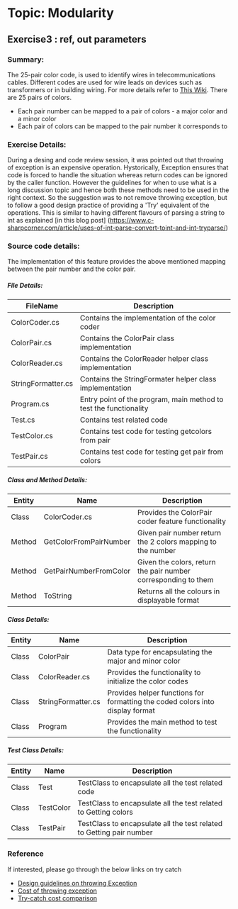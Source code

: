 # Topic: Modularity
## Exercise3 : ref, out parameters

### Summary:
The 25-pair color code, is used to identify wires in telecommunications cables. Different codes are used for wire leads on devices such as transformers or in building wiring. For more details refer to [This Wiki](https://en.wikipedia.org/wiki/25-pair_color_code). 
There are 25 pairs of colors. 
 - Each pair number can be mapped to a pair of colors - a major color and a minor color
 - Each pair of colors can be mapped to the pair number it corresponds to

### Exercise Details:
During a desing and code review session, it was pointed out that throwing of exception is an expensive operation. 
Hystorically, Exception  ensures that code is forced to handle the situation whereas return codes can be ignored by the caller function. 
However the guidelines for when to use what is a long discussion topic and hence both these methods need to be used in the right context.
So the suggestion was to not remove throwing exception, but to follow a good design practice of providing a 'Try' equivalent of the operations.
This is similar to having different flavours of parsing a string to int as explained [in this blog post] (https://www.c-sharpcorner.com/article/uses-of-int-parse-convert-toint-and-int-tryparse/)

### Source code details:
 The implementation of this feature provides the above mentioned mapping between the pair number and the color pair. 

 ##### File Details:
| FileName | Description |
| ------ | ------ |
| ColorCoder.cs | Contains the implementation of the color coder |
| ColorPair.cs | Contains the ColorPair class implementation |
| ColorReader.cs | Contains the ColorReader helper class implementation |
| StringFormatter.cs | Contains the StringFormater helper class implementation |
| Program.cs | Entry point of the program, main method to test the functionality |
| Test.cs | Contains test related code |
| TestColor.cs | Contains test code for testing getcolors from pair |
| TestPair.cs | Contains test code for testing  get pair from colors |


 ##### Class and Method Details:
| Entity | Name | Description |
| ------ | ------ | ------ |
| Class | ColorCoder.cs | Provides the ColorPair coder feature functionality |
| Method | GetColorFromPairNumber | Given pair number return the 2 colors mapping to the number |
| Method | GetPairNumberFromColor | Given the colors, return the pair number corresponding to them |
| Method | ToString | Returns all the colours in displayable format |

 ##### Class Details:
| Entity | Name | Description |
| ------ | ------ | ------ |
| Class | ColorPair | Data type for encapsulating the major and minor color |
| Class | ColorReader.cs | Provides the functionality to initialize the color codes |
| Class | StringFormatter.cs | Provides helper functions for formatting the coded colors into display format |
| Class | Program | Provides the main method to test the functionality |

 ##### Test Class Details:
| Entity | Name | Description |
| ------ | ------ | ------ |
| Class | Test | TestClass to encapsulate all the test related code |
| Class | TestColor | TestClass to encapsulate all the test related to Getting colors |
| Class | TestPair | TestClass to encapsulate all the test related to Getting pair number |


### Reference
If interested, please go through the below links on try catch
- [Design guidelines on throwing Exception](https://docs.microsoft.com/en-us/archive/blogs/kcwalina/design-guidelines-update-exception-throwing) 
- [Cost of throwing exception](https://docs.microsoft.com/en-us/archive/blogs/ricom/the-true-cost-of-net-exceptions-solution)
- [Try-catch cost comparison](https://buildplease.com/pages/slow-exceptions/#:~:text=Costs%20of%20Throwing%20Exceptions&text=The%20first%20cost%20comes%20from,from%20actually%20throwing%20the%20exception)



